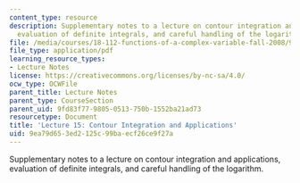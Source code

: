 ```yaml
---
content_type: resource
description: Supplementary notes to a lecture on contour integration and applications,
  evaluation of definite integrals, and careful handling of the logarithm.
file: /media/courses/18-112-functions-of-a-complex-variable-fall-2008/9ea79d653ed2125c99baecf26ce9f27a_lecture15.pdf
file_type: application/pdf
learning_resource_types:
- Lecture Notes
license: https://creativecommons.org/licenses/by-nc-sa/4.0/
ocw_type: OCWFile
parent_title: Lecture Notes
parent_type: CourseSection
parent_uid: 9fd83f77-9805-0513-750b-1552ba21ad73
resourcetype: Document
title: 'Lecture 15: Contour Integration and Applications'
uid: 9ea79d65-3ed2-125c-99ba-ecf26ce9f27a
---
```

Supplementary notes to a lecture on contour integration and applications, evaluation of definite integrals, and careful handling of the logarithm.